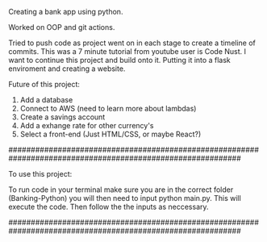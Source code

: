 Creating a bank app using python. 

Worked on OOP and git actions. 

Tried to push code as project went on in each stage to create a timeline of commits.
This was a 7 minute tutorial from youtube user is Code Nust. I want to continue this project
and build onto it. Putting it into a flask enviroment and creating a website. 

Future of this project:
1. Add a database
2. Connect to AWS (need to learn more about lambdas)
3. Create a savings account
4. Add a exhange rate for other currency's
5. Select a front-end (Just HTML/CSS, or maybe React?)

############################################################################################################


To use this project:

To run code in your terminal make sure you are in the correct folder (Banking-Python)
you will then need to input python main.py. This will execute the code. Then follow the 
the inputs as neccessary. 


############################################################################################################